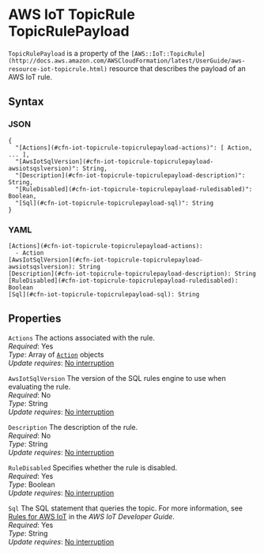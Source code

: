# AWS IoT TopicRule TopicRulePayload<a name="aws-properties-iot-topicrule-topicrulepayload"></a>

`TopicRulePayload` is a property of the `[AWS::IoT::TopicRule](http://docs.aws.amazon.com/AWSCloudFormation/latest/UserGuide/aws-resource-iot-topicrule.html)` resource that describes the payload of an AWS IoT rule\.

## Syntax<a name="w3ab2c21c14e1389b5"></a>

### JSON<a name="aws-properties-iot-topicrule-topicrulepayload-syntax.json"></a>

```
{
  "[Actions](#cfn-iot-topicrule-topicrulepayload-actions)": [ Action, ... ],
  "[AwsIotSqlVersion](#cfn-iot-topicrule-topicrulepayload-awsiotsqslversion)": String,
  "[Description](#cfn-iot-topicrule-topicrulepayload-description)": String,
  "[RuleDisabled](#cfn-iot-topicrule-topicrulepayload-ruledisabled)": Boolean,
  "[Sql](#cfn-iot-topicrule-topicrulepayload-sql)": String
}
```

### YAML<a name="aws-properties-iot-topicrule-topicrulepayload-syntax.yaml"></a>

```
[Actions](#cfn-iot-topicrule-topicrulepayload-actions):
  - Action
[AwsIotSqlVersion](#cfn-iot-topicrule-topicrulepayload-awsiotsqslversion): String
[Description](#cfn-iot-topicrule-topicrulepayload-description): String
[RuleDisabled](#cfn-iot-topicrule-topicrulepayload-ruledisabled): Boolean
[Sql](#cfn-iot-topicrule-topicrulepayload-sql): String
```

## Properties<a name="w3ab2c21c14e1389b7"></a>

`Actions`  <a name="cfn-iot-topicrule-topicrulepayload-actions"></a>
The actions associated with the rule\.  
*Required*: Yes  
*Type*: Array of [`Action`](aws-properties-iot-topicrule-action.md) objects  
*Update requires*: [No interruption](using-cfn-updating-stacks-update-behaviors.md#update-no-interrupt)

`AwsIotSqlVersion`  <a name="cfn-iot-topicrule-topicrulepayload-awsiotsqslversion"></a>
The version of the SQL rules engine to use when evaluating the rule\.  
*Required*: No  
*Type*: String  
*Update requires*: [No interruption](using-cfn-updating-stacks-update-behaviors.md#update-no-interrupt)

`Description`  <a name="cfn-iot-topicrule-topicrulepayload-description"></a>
The description of the rule\.  
*Required*: No  
*Type*: String  
*Update requires*: [No interruption](using-cfn-updating-stacks-update-behaviors.md#update-no-interrupt)

`RuleDisabled`  <a name="cfn-iot-topicrule-topicrulepayload-ruledisabled"></a>
Specifies whether the rule is disabled\.  
*Required*: Yes  
*Type*: Boolean  
*Update requires*: [No interruption](using-cfn-updating-stacks-update-behaviors.md#update-no-interrupt)

`Sql`  <a name="cfn-iot-topicrule-topicrulepayload-sql"></a>
The SQL statement that queries the topic\. For more information, see [Rules for AWS IoT](http://docs.aws.amazon.com/iot/latest/developerguide/iot-rules.html#aws-iot-sql-reference) in the *AWS IoT Developer Guide*\.  
*Required*: Yes  
*Type*: String  
*Update requires*: [No interruption](using-cfn-updating-stacks-update-behaviors.md#update-no-interrupt)